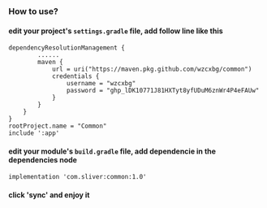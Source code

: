 ### How to use?

#### edit your project's `settings.gradle` file, add follow line like this

```
dependencyResolutionManagement {
        ......
        maven {
            url = uri("https://maven.pkg.github.com/wzcxbg/common")
            credentials {
                username = "wzcxbg"
                password = "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"
            }
        }
    }
}
rootProject.name = "Common"
include ':app'
```

#### edit your module's `build.gradle` file, add dependencie in the dependencies node

```
implementation 'com.sliver:common:1.0'
```

#### click 'sync' and enjoy it
